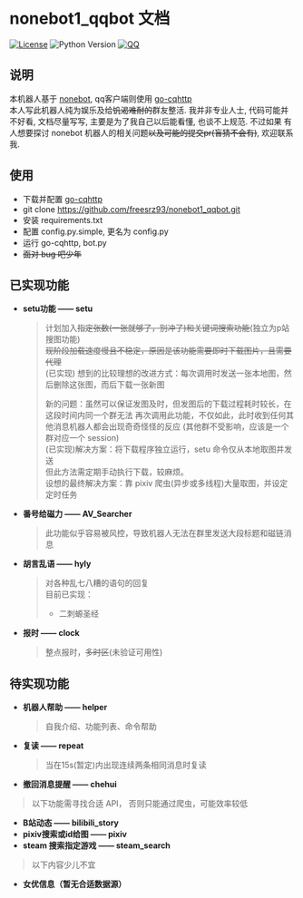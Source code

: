 # nonebot1_qqbot 文档

[![License](https://img.shields.io/github/license/nonebot/nonebot.svg)](LICENSE)
![Python Version](https://img.shields.io/badge/python-3.7+-blue.svg)
[![QQ](https://img.shields.io/badge/QQ-1526334563-brightgreen)](http://wpa.qq.com/msgrd?v=3&uin=1526334563&site=qq&menu=yes)
## 说明
本机器人基于 [nonebot](https://github.com/nonebot/nonebot), qq客户端则使用 [go-cqhttp](https://github.com/Mrs4s/go-cqhttp)   
本人写此机器人纯为娱乐及给~~饥渴难耐的~~群友整活. 我并非专业人士, 代码可能并不好看, 文档尽量写写, 主要是为了我自己以后能看懂, 也谈不上规范. 不过如果
有人想要探讨 nonebot 机器人的相关问题~~以及可能的提交pr(盲猜不会有)~~, 欢迎联系我.

## 使用

* 下载并配置 [go-cqhttp](https://github.com/Mrs4s/go-cqhttp)
* git clone https://github.com/freesrz93/nonebot1_qqbot.git
* 安装 requirements.txt
* 配置 config.py.simple, 更名为 config.py
* 运行 go-cqhttp, bot.py
* ~~面对 bug 吧少年~~

## 已实现功能

* **setu功能 —— setu**
  > 计划加入~~指定张数(一张就够了，别冲了)和关键词搜索功能~~(独立为p站搜图功能)  
  > ~~现阶段加载速度慢且不稳定，原因是该功能需要即时下载图片，且需要代理~~  
  > (已实现) 想到的比较理想的改进方式：每次调用时发送一张本地图，然后删除这张图，而后下载一张新图
  >
  > 新的问题：虽然可以保证发图及时，但发图后的下载过程耗时较长，在这段时间内同一个群无法
  > 再次调用此功能，不仅如此，此时收到任何其他消息机器人都会出现奇奇怪怪的反应
  > (其他群不受影响，应该是一个群对应一个 session)  
  > (已实现)解决方案：将下载程序独立运行，setu 命令仅从本地取图并发送  
  > 但此方法需定期手动执行下载，较麻烦。  
  > 设想的最终解决方案：靠 pixiv 爬虫(异步或多线程)大量取图，并设定定时任务
* **番号给磁力 —— AV_Searcher**
  > 此功能似乎容易被风控，导致机器人无法在群里发送大段标题和磁链消息

* **胡言乱语 —— hyly**
  > 对各种乱七八糟的语句的回复  
  > 目前已实现：
  > * 二刺螈圣经
* **报时 —— clock**
  > 整点报时，~~多时区~~(未验证可用性)

## 待实现功能

* **机器人帮助 —— helper**
  > 自我介绍、功能列表、命令帮助
* **复读 —— repeat**
  > 当在15s(暂定)内出现连续两条相同消息时复读

* **撤回消息提醒 —— chehui**

> 以下功能需寻找合适 API， 否则只能通过爬虫，可能效率较低

* **B站动态 —— bilibili_story**
* **pixiv搜索或id给图 —— pixiv**
* **steam 搜索指定游戏 —— steam_search**

> 以下内容少儿不宜

* **女优信息（暂无合适数据源）**




